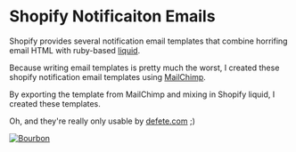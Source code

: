 # Shopify Notificaiton Emails

Shopify provides several notification email templates that combine horrifing email HTML with ruby-based [liquid](https://docs.shopify.com/themes/liquid-documentation/basics). 

Because writing email templates is pretty much the worst, I created these shopify notification email templates using [MailChimp](http://mailchimp.com/features/email-templates/). 

By exporting the template from MailChimp and mixing in Shopify liquid, I created these templates. 

Oh, and they're really only usable by [defete.com](http://defete.com) ;) 


[![Bourbon](http://bitadj.com/img/logo.jpg)](http://bitadj.com)
